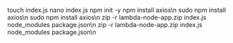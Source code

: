 touch index.js
nano index.js
npm init -y
npm install axios\n
sudo npm install axios\n
sudo npm install axios\n
zip -r lambda-node-app.zip index.js node_modules package.json\n
zip -r lambda-node-app.zip index.js node_modules package.json\n

